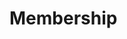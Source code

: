 <!DOCTYPE html>
<html lang="en">
<head>
    <meta charset="UTF-8">
    <meta name="viewport" content="width=device-width, initial-scale=1.0">
    <title>6709650607_LibraryMembershipApplicationForm</title>
    <link rel="stylesheet" href="style.css">

</head>
<body>
    <h1>
        Membership
    </h1>

</body>
</html>